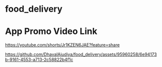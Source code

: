 # food_delivery

# App Promo Video Link
https://youtube.com/shorts/Jr1KZEN6JAE?feature=share


https://github.com/DhavalAjudiya/food_delivery/assets/95960258/6e94173b-9161-4553-a713-2c58822b4f1c

